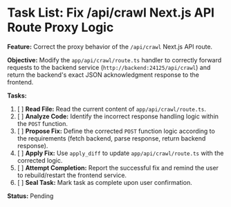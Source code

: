 # Task List: Fix /api/crawl Next.js API Route Proxy Logic

**Feature:** Correct the proxy behavior of the `/api/crawl` Next.js API route.

**Objective:** Modify the `app/api/crawl/route.ts` handler to correctly forward requests to the backend service (`http://backend:24125/api/crawl`) and return the backend's exact JSON acknowledgment response to the frontend.

**Tasks:**

1.  [ ] **Read File:** Read the current content of `app/api/crawl/route.ts`.
2.  [ ] **Analyze Code:** Identify the incorrect response handling logic within the `POST` function.
3.  [ ] **Propose Fix:** Define the corrected `POST` function logic according to the requirements (fetch backend, parse response, return backend response).
4.  [ ] **Apply Fix:** Use `apply_diff` to update `app/api/crawl/route.ts` with the corrected logic.
5.  [ ] **Attempt Completion:** Report the successful fix and remind the user to rebuild/restart the frontend service.
6.  [ ] **Seal Task:** Mark task as complete upon user confirmation.

**Status:** Pending